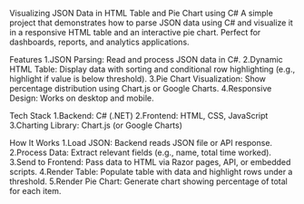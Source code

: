 Visualizing JSON Data in HTML Table and Pie Chart using C#
A simple project that demonstrates how to parse JSON data using C# and visualize it in a responsive HTML table and an interactive pie chart. Perfect for dashboards, reports, and analytics applications.

Features
1.JSON Parsing: Read and process JSON data in C#.
2.Dynamic HTML Table: Display data with sorting and conditional row highlighting (e.g., highlight if value is below threshold).
3.Pie Chart Visualization: Show percentage distribution using Chart.js or Google Charts.
4.Responsive Design: Works on desktop and mobile.

Tech Stack
1.Backend: C# (.NET)
2.Frontend: HTML, CSS, JavaScript
3.Charting Library: Chart.js (or Google Charts)

How It Works
1.Load JSON: Backend reads JSON file or API response.
2.Process Data: Extract relevant fields (e.g., name, total time worked).
3.Send to Frontend: Pass data to HTML via Razor pages, API, or embedded scripts.
4.Render Table: Populate table with data and highlight rows under a threshold.
5.Render Pie Chart: Generate chart showing percentage of total for each item.
